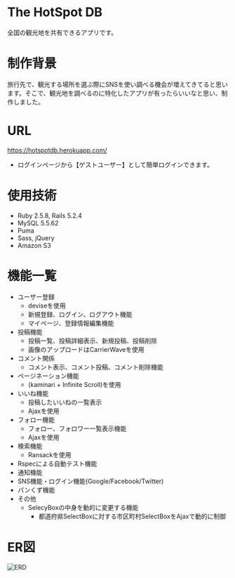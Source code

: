 # The HotSpot DB
全国の観光地を共有できるアプリです。

# 制作背景
旅行先で、観光する場所を選ぶ際にSNSを使い調べる機会が増えてきてると思います。そこで、観光地を調べるのに特化したアプリが有ったらいいなと思い、制作しました。

# URL 
https://hotspotdb.herokuapp.com/
* ログインページから【ゲストユーザー】として簡単ログインできます。

# 使用技術
* Ruby 2.5.8, Rails 5.2.4
* MySQL 5.5.62
* Puma
* Sass, jQuery
* Amazon S3

# 機能一覧
* ユーザー登録
  * deviseを使用
  * 新規登録、ログイン、ログアウト機能
  * マイページ、登録情報編集機能
* 投稿機能
  * 投稿一覧、投稿詳細表示、新規投稿、投稿削除
  * 画像のアップロードはCarrierWaveを使用
* コメント関係
  * コメント表示、コメント投稿、コメント削除機能
* ページネーション機能
  * (kaminari + Infinite Scroll)を使用
* いいね機能
  * 投稿したいいねの一覧表示
  * Ajaxを使用
* フォロー機能
  * フォロー、フォロワー一覧表示機能
  * Ajaxを使用
* 検索機能
  * Ransackを使用
* Rspecによる自動テスト機能
* 通知機能
* SNS機能・ログイン機能(Google/Facebook/Twitter)
* パンくず機能
* その他
  * SelecyBoxの中身を動的に変更する機能
    * 都道府県SelectBoxに対する市区町村SelectBoxをAjaxで動的に制御

# ER図
![ERD](https://user-images.githubusercontent.com/61926786/86127668-40915980-bb1b-11ea-84df-8053a39aa15e.png)
